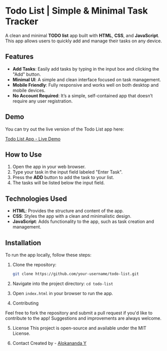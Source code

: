 # Todo List | Simple & Minimal Task Tracker

A clean and minimal **TODO list** app built with **HTML**, **CSS**, and **JavaScript**. This app allows users to quickly add and manage their tasks on any device.

## Features

- **Add Tasks**: Easily add tasks by typing in the input box and clicking the "Add" button.
- **Minimal UI**: A simple and clean interface focused on task management.
- **Mobile Friendly**: Fully responsive and works well on both desktop and mobile devices.
- **No Account Required**: It’s a simple, self-contained app that doesn’t require any user registration.

## Demo

You can try out the live version of the Todo List app here:

[Todo List App - Live Demo](https://alok-38.github.io/odin-project/100_javascript_projects/todo-list/)

## How to Use

1. Open the app in your web browser.
2. Type your task in the input field labeled "Enter Task".
3. Press the **ADD** button to add the task to your list.
4. The tasks will be listed below the input field.

## Technologies Used

- **HTML**: Provides the structure and content of the app.
- **CSS**: Styles the app with a clean and minimalistic design.
- **JavaScript**: Adds functionality to the app, such as task creation and management.

## Installation

To run the app locally, follow these steps:

1. Clone the repository:
   ```bash
   git clone https://github.com/your-username/todo-list.git
   ```

2. Navigate into the project directory:
   ```cd todo-list```

3. Open ```index.html``` in your browser to run the app.

4. Contributing

Feel free to fork the repository and submit a pull request if you'd like to contribute to the app! Suggestions and improvements are always welcome.

5. License
This project is open-source and available under the MIT License.

6. Contact
Created by - [ Alokananda Y](https://github.com/alok-38/odin-project/tree/main/100_javascript_projects/todo-list)

